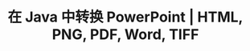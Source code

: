 ---
title: 在 Java 中转换 PowerPoint | HTML, PNG, PDF, Word, TIFF
linktitle: 转换 PowerPoint
type: docs
weight: 20
url: /androidjava/convert-powerpoint/
description: 本文列出了可以用于将 PowerPoint (PPT, PPTX, ODP) 转换为不同格式（如 HTML, PNG, PDF, Word, TIFF 等）的主题和示例代码。 
---